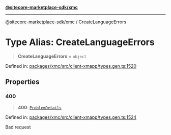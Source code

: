 [**@sitecore-marketplace-sdk/xmc**](../README.md)

***

[@sitecore-marketplace-sdk/xmc](../README.md) / CreateLanguageErrors

# Type Alias: CreateLanguageErrors

> **CreateLanguageErrors** = `object`

Defined in: [packages/xmc/src/client-xmapp/types.gen.ts:1520](https://github.com/Sitecore/sitecore-marketplace-sdk/blob/af886e6134b8d1079ef5b8ef70b7eb2f1d9c8aeb/packages/xmc/src/client-xmapp/types.gen.ts#L1520)

## Properties

### 400

> **400**: [`ProblemDetails`](ProblemDetails.md)

Defined in: [packages/xmc/src/client-xmapp/types.gen.ts:1524](https://github.com/Sitecore/sitecore-marketplace-sdk/blob/af886e6134b8d1079ef5b8ef70b7eb2f1d9c8aeb/packages/xmc/src/client-xmapp/types.gen.ts#L1524)

Bad request
